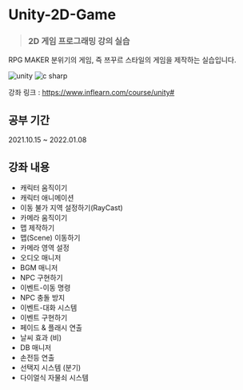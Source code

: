 # Unity-2D-Game

> ### 2D 게임 프로그래밍 강의 실습

RPG MAKER 분위기의 게임, 즉 쯔꾸르 스타일의 게임을 제작하는 실습입니다.

<img alt="unity" src ="https://img.shields.io/badge/unity-fafafa.svg?&style=for-the-badge&logo=unity&logoColor=black"/> <img alt="c sharp" src ="https://img.shields.io/badge/csharp-239120.svg?&style=for-the-badge&logo=csharp&logoColor=white"/>


강좌 링크 : https://www.inflearn.com/course/unity#

## 공부 기간

2021.10.15 ~ 2022.01.08

## 강좌 내용
* 캐릭터 움직이기
* 캐릭터 애니메이션
* 이동 불가 지역 설정하기(RayCast)
* 카메라 움직이기
* 맵 제작하기
* 맵(Scene) 이동하기
* 카메라 영역 설정
* 오디오 매니저
* BGM 매니저
* NPC 구현하기
* 이벤트-이동 명령
* NPC 충돌 방지
* 이벤트-대화 시스템
* 이벤트 구현하기
* 페이드 & 플래시 연출
* 날씨 효과 (비)
* DB 매니저
* 손전등 연출
* 선택지 시스템 (분기)
* 다이얼식 자물쇠 시스템
